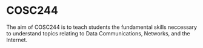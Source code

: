 # COSC244
The aim of COSC244 is to teach students the fundamental skills neccessary to understand topics relating to Data Communications, Networks, and the Internet.
